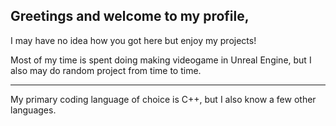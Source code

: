 ## Greetings and welcome to my profile,
 
 I may have no idea how you got here but enjoy my projects!
 
 Most of my time is spent doing making videogame in Unreal Engine,
 but I also may do random project from time to time.
 
 -------
 My primary coding language of choice is C++, but I also know a few other languages.



